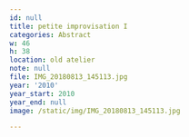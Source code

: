 ```yaml
---
id: null
title: petite improvisation I
categories: Abstract
w: 46
h: 38
location: old atelier
note: null
file: IMG_20180813_145113.jpg
year: '2010'
year_start: 2010
year_end: null
image: /static/img/IMG_20180813_145113.jpg

---
```

